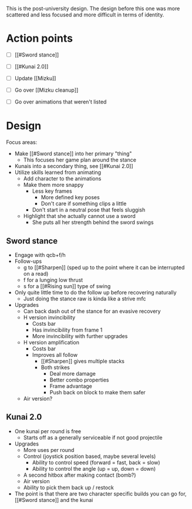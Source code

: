 This is the post-university design. The design before this one was more scattered and less focused and more difficult in terms of identity.

# Action points
- [ ] [[#Sword stance]]
- [ ] [[#Kunai 2.0]]
- [ ] Update [[Mizku]]
- [ ] Go over [[Mizku cleanup]]
- [ ] Go over animations that weren't listed


# Design
Focus areas:
- Make [[#Sword stance]] into her primary "thing"
	- This focuses her game plan around the stance
- Kunais into a secondary thing, see [[#Kunai 2.0]]
- Utilize skills learned from animating
	- Add character to the animations
	- Make them more snappy
		- Less key frames
			- More defined key poses
			- Don't care if something clips a little
		- Don't start in a neutral pose that feels sluggish
	- Highlight that she actually cannot use a sword
		- She puts all her strength behind the sword swings

## Sword stance
- Engage with qcb+f/h
- Follow-ups
	- g to [[#Sharpen]] (sped up to the point where it can be interrupted on a read)
	- f for a lunging low thrust
	- s for a [[#Rising sun]] type of swing
- Only quite little time to do the follow up before recovering naturally
	- Just doing the stance raw is kinda like a strive mfc
- Upgrades
	- Can back dash out of the stance for an evasive recovery
	- H version invincibility
		- Costs bar
		- Has invincibility from frame 1
		- More invincibility with further upgrades
	- H version amplification
		- Costs bar
		- Improves all follow
			- [[#Sharpen]] gives multiple stacks
			- Both strikes
				- Deal more damage
				- Better combo properties
				- Frame advantage
				- Push back on block to make them safer
	- Air version?

## Kunai 2.0
- One kunai per round is free
	- Starts off as a generally serviceable if not good projectile
- Upgrades
	- More uses per round
	- Control (joystick position based, maybe several levels)
		- Ability to control speed (forward = fast, back = slow)
		- Ability to control the angle (up = up, down = down)
	- A second hitbox after making contact (bomb?)
	- Air version
	- Ability to pick them back up / restock
- The point is that there are two character specific builds you can go for, [[#Sword stance]] and the kunai